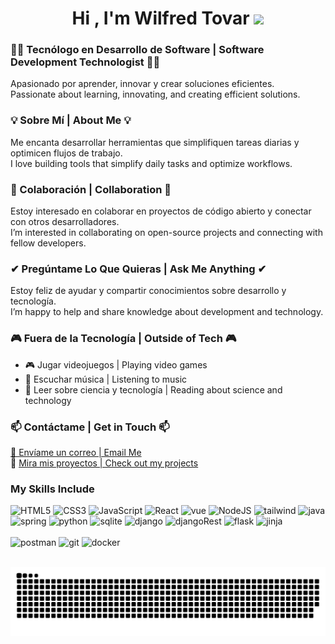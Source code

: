 <h1 align="center"><b>Hi , I'm Wilfred Tovar </b><img src="https://media.giphy.com/media/hvRJCLFzcasrR4ia7z/giphy.gif" width="35"></h1>
<h3 align="center"></h3>

<div align="start">
  <h3>👨‍💻 Tecnólogo en Desarrollo de Software | Software Development Technologist 👨‍💻</h3>
  <p>
    Apasionado por aprender, innovar y crear soluciones eficientes.<br>
    Passionate about learning, innovating, and creating efficient solutions.
  </p>
</div>

<h3>💡 Sobre Mí | About Me 💡</h3>
<p>
  Me encanta desarrollar herramientas que simplifiquen tareas diarias y optimicen flujos de trabajo.<br>
  I love building tools that simplify daily tasks and optimize workflows.
</p>

<h3>👯 Colaboración | Collaboration 👯</h3>
<p>
  Estoy interesado en colaborar en proyectos de código abierto y conectar con otros desarrolladores.<br>
  I’m interested in collaborating on open-source projects and connecting with fellow developers.
</p>

<h3>✔ Pregúntame Lo Que Quieras | Ask Me Anything ✔</h3>
<p>
  Estoy feliz de ayudar y compartir conocimientos sobre desarrollo y tecnología.<br>
  I’m happy to help and share knowledge about development and technology.
</p>

<h3>🎮 Fuera de la Tecnología | Outside of Tech 🎮</h3>
<ul>
  <li>🎮 Jugar videojuegos | Playing video games</li>
  <li>🎵 Escuchar música | Listening to music</li>
  <li>📖 Leer sobre ciencia y tecnología | Reading about science and technology</li>
</ul>

<h3>📫 Contáctame | Get in Touch 📫</h3>
<p>
  <a href="mailto:w.tovar@utp.edu.co">📧 Envíame un correo | Email Me</a><br>
  🔗 <a href="https://github.com/Tovar-D3v" target="_blank">Mira mis proyectos | Check out my projects</a>
</p>


<h3 align="start"><b>My Skills Include</b></h3>

<div>
  <img  alt="HTML5" src="https://img.shields.io/badge/html5-%23E34F26.svg?style=for-the-badge&logo=html5&logoColor=white"/>
  <img  alt="CSS3" src="https://img.shields.io/badge/css3-%231572B6.svg?style=for-the-badge&logo=css3&logoColor=white"/>
  <img  alt="JavaScript" src="https://img.shields.io/badge/javascript-%23323330.svg?style=for-the-badge&logo=javascript&logoColor=%23F7DF1E"/>
  <img  alt="React" src="https://img.shields.io/badge/react-%2320232a.svg?style=for-the-badge&logo=react&logoColor=%2361DAFB"/>
  <img  alt="vue" src="https://img.shields.io/badge/Vue.js-35495E?style=for-the-badge&logo=vue.js&logoColor=4FC08D"/> 
  <img  alt="NodeJS" src="https://img.shields.io/badge/node.js-%2343853D.svg?style=for-the-badge&logo=node-dot-js&logoColor=white"/>
  <img  alt="tailwind" src="https://img.shields.io/badge/Tailwind_CSS-38B2AC?style=for-the-badge&logo=tailwind-css&logoColor=white"/>
  <img  alt="java" src ="https://img.shields.io/badge/Java-ED8B00?style=for-the-badge&logo=java&logoColor=white"/>
  <img  alt="spring" src ="https://img.shields.io/badge/Spring-6DB33F?style=for-the-badge&logo=spring&logoColor=white"/>
  <img  alt="python" src ="https://img.shields.io/badge/Python-14354C?style=for-the-badge&logo=python&logoColor=white"/>
  <img  alt="sqlite" src ="https://img.shields.io/badge/sqlite-%2307405e.svg?style=for-the-badge&logo=sqlite&logoColor=white"/>
  <img  alt="django" src ="https://img.shields.io/badge/django-%23092E20.svg?style=for-the-badge&logo=django&logoColor=white"/>
  <img  alt="djangoRest" src ="https://img.shields.io/badge/DJANGO-REST-ff1709?style=for-the-badge&logo=django&logoColor=white&color=ff1709&labelColor=gray"/>
  <img  alt="flask" src ="https://img.shields.io/badge/flask-%23000.svg?style=for-the-badge&logo=flask&logoColor=white"/>
  <img  alt="jinja" src ="https://img.shields.io/badge/jinja-white.svg?style=for-the-badge&logo=jinja&logoColor=black"/>
 <br><br>
</div>

<div>
  <img  alt="postman" src="https://img.shields.io/badge/Postman-FF6C37?style=for-the-badge&logo=postman&logoColor=white"/>
  <img  alt="git" src="https://img.shields.io/badge/git-%23F05033.svg?style=for-the-badge&logo=git&logoColor=white"/>
  <img  alt="docker" src="https://img.shields.io/badge/docker-%230db7ed.svg?style=for-the-badge&logo=docker&logoColor=white"/>
 <br><br>
</div>

<p align="center">
  <img  src="https://raw.githubusercontent.com/iscpatricio92/iscpatricio92/main/resources/img/github-contribution-grid-snake.svg"
    alt="iscpatricio92" />
</p>

